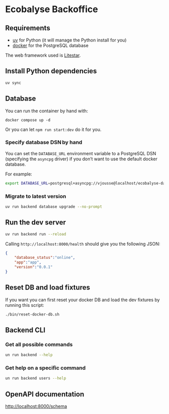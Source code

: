# Ecobalyse Backoffice

## Requirements

- [uv](https://docs.astral.sh/uv/) for Python (it will manage the Python install for you)
- [docker](https://www.docker.com/) for the PostgreSQL database

The web framework used is [Litestar](https://litestar.dev/).

## Install Python dependencies

```bash
uv sync
```

## Database

You can run the container by hand with:

```
docker compose up -d
```

Or you can let `npm run start:dev` do it for you.

### Specify database DSN by hand

You can set the `DATABASE_URL` environment variable to a PostgreSQL DSN (specifying the `asyncpg` driver) if you don’t want to use the default docker database.

For example:

```bash
export DATABASE_URL=postgresql+asyncpg://vjousse@localhost/ecobalyse-data
```

### Migrate to latest version

```bash
uv run backend database upgrade --no-prompt
```

## Run the dev server

```bash
uv run backend run --reload
```

Calling `http://localhost:8000/health` should give you the following JSON:

```json
{
    "database_status":"online",
    "app":"app",
    "version":"0.0.1"
}
```

## Reset DB and load fixtures

If you want you can first reset your docker DB and load the dev fixtures by running this script:

```bash
./bin/reset-docker-db.sh
```

## Backend CLI

### Get all possible commands

```bash
un run backend --help
```
### Get help on a specific command

```bash
un run backend users --help
```

## OpenAPI documentation

[http://localhost:8000/schema](http://localhost:8000/schema)
